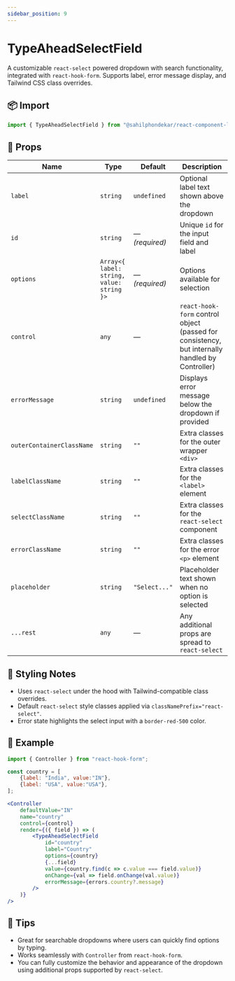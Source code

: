 ```yaml
---
sidebar_position: 9
---
```


# TypeAheadSelectField

A customizable `react-select` powered dropdown with search functionality, integrated with `react-hook-form`. Supports label, error message display, and Tailwind CSS class overrides.

## 📦 Import

```js
import { TypeAheadSelectField } from "@sahilphondekar/react-component-library";
```

## 🧱 Props

| Name                     | Type        | Default      | Description |
|---------------------------|-------------|--------------|-------------|
| `label`                   | `string`    | `undefined`  | Optional label text shown above the dropdown |
| `id`                      | `string`    | — *(required)* | Unique `id` for the input field and label |
| `options`                 | `Array<{ label: string, value: string }>` | — *(required)* | Options available for selection |
| `control`                 | `any`       | —            | `react-hook-form` control object (passed for consistency, but internally handled by Controller) |
| `errorMessage`            | `string`    | `undefined`  | Displays error message below the dropdown if provided |
| `outerContainerClassName` | `string`    | `""`         | Extra classes for the outer wrapper `<div>` |
| `labelClassName`          | `string`    | `""`         | Extra classes for the `<label>` element |
| `selectClassName`         | `string`    | `""`         | Extra classes for the `react-select` component |
| `errorClassName`          | `string`    | `""`         | Extra classes for the error `<p>` element |
| `placeholder`             | `string`    | `"Select..."` | Placeholder text shown when no option is selected |
| `...rest`                 | `any`       | —            | Any additional props are spread to `react-select` |

## 💅 Styling Notes

- Uses `react-select` under the hood with Tailwind-compatible class overrides.
- Default `react-select` style classes applied via `classNamePrefix="react-select"`.
- Error state highlights the select input with a `border-red-500` color.

## 🧪 Example

```jsx
import { Controller } from "react-hook-form";

const country = [
    {label: "India", value:"IN"},
    {label: "USA", value:"USA"},
];

<Controller
    defaultValue="IN"
    name="country"
    control={control}
    render={({ field }) => (
        <TypeAheadSelectField
            id="country"
            label="Country"
            options={country}
            {...field}
            value={country.find(c => c.value === field.value)}
            onChange={val => field.onChange(val.value)}
            errorMessage={errors.country?.message}
        />
    )}
/>

```

## 🧠 Tips

- Great for searchable dropdowns where users can quickly find options by typing.
- Works seamlessly with `Controller` from `react-hook-form`.
- You can fully customize the behavior and appearance of the dropdown using additional props supported by `react-select`.
